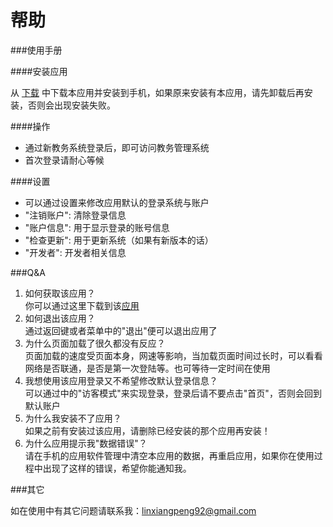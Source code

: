﻿帮助
==================

###使用手册

####安装应用

从 [下载](http://7q5dc0.com1.z0.glb.clouddn.com/jwcglxt_nefu_v.1.5.0.apk) 中下载本应用并安装到手机，如果原来安装有本应用，请先卸载后再安装，否则会出现安装失败。

####操作

*   通过新教务系统登录后，即可访问教务管理系统
*   首次登录请耐心等候

####设置

*   可以通过设置来修改应用默认的登录系统与账户
*   "注销账户": 清除登录信息
*   "账户信息": 用于显示登录的账号信息
*   "检查更新": 用于更新系统（如果有新版本的话）
*   "开发者": 开发者相关信息

###Q&A
1. 如何获取该应用？  
你可以通过这里下载到该[应用](http://7q5dc0.com1.z0.glb.clouddn.com/jwcglxt_nefu_v.1.5.0.apk)
2. 如何退出该应用？  
通过返回键或者菜单中的"退出"便可以退出应用了
3. 为什么页面加载了很久都没有反应？  
页面加载的速度受页面本身，网速等影响，当加载页面时间过长时，可以看看网络是否联通，是否是第一次登陆等。也可等待一定时间在使用
4. 我想使用该应用登录又不希望修改默认登录信息？  
可以通过中的"访客模式"来实现登录，登录后请不要点击"首页"，否则会回到默认账户
5. 为什么我安装不了应用？  
如果之前有安装过该应用，请删除已经安装的那个应用再安装！
6. 为什么应用提示我"数据错误"？  
请在手机的应用软件管理中清空本应用的数据，再重启应用，如果你在使用过程中出现了这样的错误，希望你能通知我。

###其它

如在使用中有其它问题请联系我：linxiangpeng92@gmail.com
